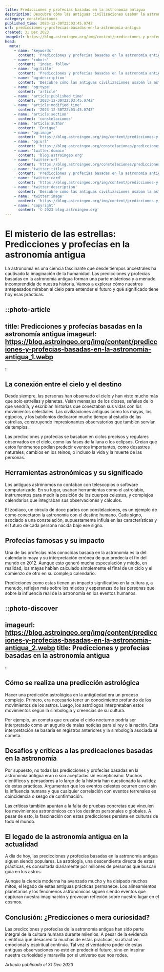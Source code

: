 ```yaml
---
title: Predicciones y profecías basadas en la astronomía antigua
description: Descubre cómo las antiguas civilizaciones usaban la astronomía para predecir el futuro en este fascinante análisis de sus profecías y mitos celestiales.
category: constelaciones
published_time: 2023-12-30T22:03:45.074Z
url: predicciones-y-profecias-basadas-en-la-astronomia-antigua
created: 31 Dec 2023
imageUrl: https://blog.astroingeo.org/img/content/predicciones-y-profecias-basadas-en-la-astronomia-antigua_1.webp
head:
  meta:
    - name: 'keywords'
      content: 'Predicciones y profecías basadas en la astronomía antigua'
    - name: 'robots'
      content: 'index, follow'
    - name: 'og:title'
      content: 'Predicciones y profecías basadas en la astronomía antigua'
    - name: 'og:description'
      content: 'Descubre cómo las antiguas civilizaciones usaban la astronomía para predecir el futuro en este fascinante análisis de sus profecías y mitos celestiales.'
    - name: 'og:type'
      content: 'article'
    - name: 'article:published_time'
      content: '2023-12-30T22:03:45.074Z'
    - name: 'article:modified_time'
      content: '2023-12-30T22:03:45.074Z'
    - name: 'article:section'
      content: 'constelaciones'
    - name: 'article:author'
      content: 'Enrique'
    - name: 'og:image'
      content: 'https://blog.astroingeo.org/img/content/predicciones-y-profecias-basadas-en-la-astronomia-antigua_1.webp'
    - name: 'og:url'
      content: 'https://blog.astroingeo.org/constelaciones/predicciones-y-profecias-basadas-en-la-astronomia-antigua'
    - name: 'twitter:domain'
      content: 'blog.astroingeo.org'
    - name: 'twitter:url'
      content: 'https://blog.astroingeo.org/constelaciones/predicciones-y-profecias-basadas-en-la-astronomia-antigua'
    - name: 'twitter:title'
      content: 'Predicciones y profecías basadas en la astronomía antigua'
    - name: 'twitter:card'
      content: 'https://blog.astroingeo.org/img/content/predicciones-y-profecias-basadas-en-la-astronomia-antigua_1.webp'
    - name: 'twitter:description'
      content: 'Descubre cómo las antiguas civilizaciones usaban la astronomía para predecir el futuro en este fascinante análisis de sus profecías y mitos celestiales.'
    - name: 'twitter:image'
      content: 'https://blog.astroingeo.org/img/content/predicciones-y-profecias-basadas-en-la-astronomia-antigua_1.webp'
    - name: 'copyright'
      content: '© 2023 blog.astroingeo.org'
---
```

# El misterio de las estrellas: Predicciones y profecías en la astronomía antigua

La astronomía es una ciencia fascinante que desde tiempos ancestrales ha cautivado la imaginación de la humanidad. Las predicciones y profecías basadas en la astronomía antigua forman una parte misteriosa y a menudo incomprendida de nuestra historia. Vamos a explorar cómo nuestros antepasados miraban al cielo para entender el futuro y qué significado tiene hoy esas prácticas.

::photo-article
---
title: Predicciones y profecías basadas en la astronomía antigua
imageurl: https://blog.astroingeo.org/img/content/predicciones-y-profecias-basadas-en-la-astronomia-antigua_1.webp
---
::

## La conexión entre el cielo y el destino

Desde siempre, las personas han observado el cielo y han visto mucho más que solo estrellas y planetas. Veían mensajes de los dioses, señales de lo que vendría, y escribían historias que conectaban sus vidas con los movimientos celestiales. Las civilizaciones antiguas como los mayas, los egipcios, y los babilonios dedicaron mucho tiempo al estudio de las estrellas, construyendo impresionantes observatorios que también servían de templos.

Las predicciones y profecías se basaban en ciclos precisos y regulares observados en el cielo, como las fases de la luna o los eclipses. Creían que estos fenómenos podían predecir eventos importantes, como desastres naturales, cambios en los reinos, o incluso la vida y la muerte de las personas.

## Herramientas astronómicas y su significado

Los antiguos astrónomos no contaban con telescopios o software computarizado. En su lugar, usaban herramientas como el astrolabio, instrumentos para medir la posición de los cuerpos celestes, y complejos calendarios que integraban sus observaciones y cálculos.

El zodiaco, un círculo de doce partes con constelaciones, es un ejemplo de cómo conectaron la astronomía con el destino humano. Cada signo, asociado a una constelación, supuestamente influía en las características y el futuro de cada persona nacida bajo ese signo.

## Profecías famosas y su impacto

Una de las profecías más conocidas basada en la astronomía es la del calendario maya y su interpretación errónea de que predecía el fin del mundo en 2012. Aunque esto generó mucha especulación y miedo, en realidad, los mayas habían calculado simplemente el final de un ciclo y el comienzo de otro en su complejo calendario.

Predicciones como estas tienen un impacto significativo en la cultura y, a menudo, reflejan más sobre los miedos y esperanzas de las personas que sobre la influencia real de la astronomía en los eventos humanos.


::photo-discover
---
imageurl: https://blog.astroingeo.org/img/content/predicciones-y-profecias-basadas-en-la-astronomia-antigua_2.webp
title: Predicciones y profecías basadas en la astronomía antigua
---
::

## Cómo se realiza una predicción astrológica

Hacer una predicción astrológica en la antigüedad era un proceso complejo. Primero, era necesario tener un conocimiento profundo de los movimientos de los astros. Luego, los astrólogos interpretaban estos movimientos según la simbología y creencias de su cultura.

Por ejemplo, un cometa que cruzaba el cielo nocturno podría ser interpretado como un augurio de malas noticias para el rey o la nación. Esta interpretación se basaría en registros anteriores y la simbología asociada al cometa.

## Desafíos y críticas a las predicaciones basadas en la astronomía

Por supuesto, no todas las predicciones y profecías basadas en la astronomía antigua eran o son aceptadas sin escepticismo. Muchos científicos y pensadores a lo largo de la historia han cuestionado la validez de estas prácticas. Argumentan que los eventos celestes ocurren con o sin la influencia humana y que cualquier correlación con eventos terrenales es coincidencia o sesgo de confirmación.

Las críticas también apuntan a la falta de pruebas concretas que vinculen los movimientos astronómicos con los destinos personales o globales. A pesar de esto, la fascinación con estas predicciones persiste en culturas de todo el mundo.

## El legado de la astronomía antigua en la actualidad

A día de hoy, las predicciones y profecías basadas en la astronomía antigua siguen siendo populares. La astrología, una descendiente directa de estas prácticas, es consultada diariamente por millones de personas que buscan guía en los astros.

Aunque la ciencia moderna ha avanzado mucho y ha disipado muchos mitos, el legado de estas antiguas prácticas permanece. Los alineamientos planetarios y los fenómenos astronómicos siguen siendo eventos que capturan nuestra imaginación y provocan reflexión sobre nuestro lugar en el cosmos.

## Conclusión: ¿Predicciones o mera curiosidad?

Las predicciones y profecías de la astronomía antigua han sido parte integral de la cultura humana durante milenios. A pesar de la evidencia científica que desacredita muchas de estas prácticas, su atractivo emocional y espiritual continúa. Tal vez el verdadero poder de estas antiguas observaciones no esté en predecir el futuro, sino en inspirar nuestra curiosidad y maravilla por el universo que nos rodea.

_Artículo publicado el 31 Dec 2023_